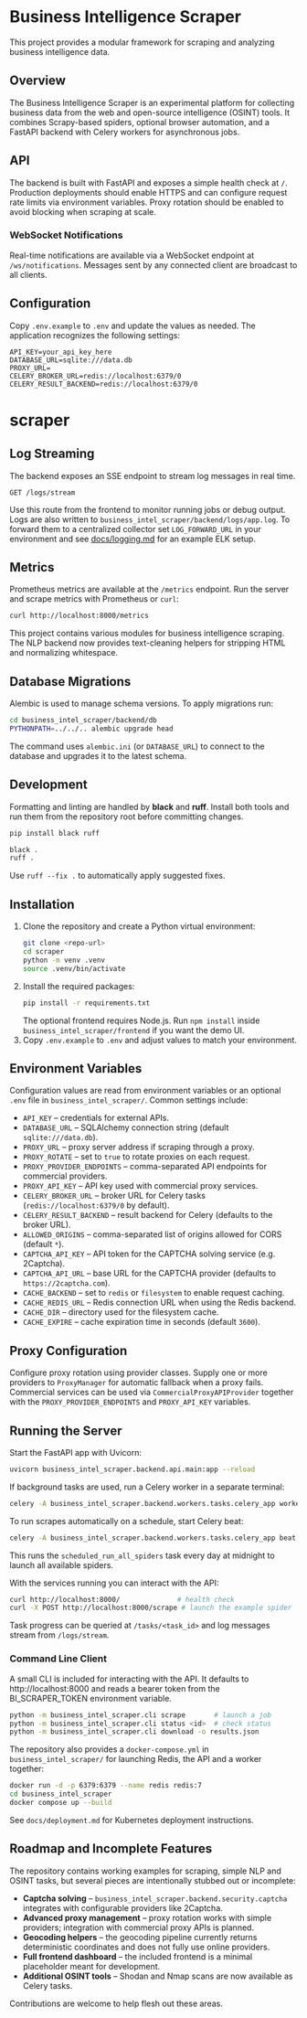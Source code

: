 # Business Intelligence Scraper

This project provides a modular framework for scraping and analyzing business intelligence data.

## Overview
The Business Intelligence Scraper is an experimental platform for collecting business data from the web and open-source intelligence (OSINT) tools. It combines Scrapy-based spiders, optional browser automation, and a FastAPI backend with Celery workers for asynchronous jobs.

## API

The backend is built with FastAPI and exposes a simple health check at `/`.
Production deployments should enable HTTPS and can configure request rate
limits via environment variables.
Proxy rotation should be enabled to avoid blocking when scraping at scale.

### WebSocket Notifications

Real-time notifications are available via a WebSocket endpoint at `/ws/notifications`. Messages sent by any connected client are broadcast to all clients.

## Configuration

Copy `.env.example` to `.env` and update the values as needed. The application
recognizes the following settings:

```
API_KEY=your_api_key_here
DATABASE_URL=sqlite:///data.db
PROXY_URL=
CELERY_BROKER_URL=redis://localhost:6379/0
CELERY_RESULT_BACKEND=redis://localhost:6379/0
```

# scraper

## Log Streaming

The backend exposes an SSE endpoint to stream log messages in real time.

```
GET /logs/stream
```

Use this route from the frontend to monitor running jobs or debug output. Logs
are also written to `business_intel_scraper/backend/logs/app.log`. To forward
them to a centralized collector set `LOG_FORWARD_URL` in your environment and
see [docs/logging.md](docs/logging.md) for an example ELK setup.

## Metrics

Prometheus metrics are available at the `/metrics` endpoint. Run the server and
scrape metrics with Prometheus or `curl`:

```bash
curl http://localhost:8000/metrics
```

This project contains various modules for business intelligence scraping.
The NLP backend now provides text-cleaning helpers for stripping HTML and
normalizing whitespace.

## Database Migrations

Alembic is used to manage schema versions. To apply migrations run:

```bash
cd business_intel_scraper/backend/db
PYTHONPATH=../../.. alembic upgrade head
```

The command uses `alembic.ini` (or `DATABASE_URL`) to connect to the
database and upgrades it to the latest schema.

## Development

Formatting and linting are handled by **black** and **ruff**. Install both
tools and run them from the repository root before committing changes.

```bash
pip install black ruff

black .
ruff .
```

Use `ruff --fix .` to automatically apply suggested fixes.

## Installation

1. Clone the repository and create a Python virtual environment:
   ```bash
   git clone <repo-url>
   cd scraper
   python -m venv .venv
   source .venv/bin/activate
   ```
2. Install the required packages:
   ```bash
   pip install -r requirements.txt
   ```
   The optional frontend requires Node.js. Run `npm install` inside
   `business_intel_scraper/frontend` if you want the demo UI.
3. Copy `.env.example` to `.env` and adjust values to match your environment.

## Environment Variables

Configuration values are read from environment variables or an optional `.env` file in `business_intel_scraper/`.
Common settings include:

- `API_KEY` – credentials for external APIs.
- `DATABASE_URL` – SQLAlchemy connection string (default `sqlite:///data.db`).
- `PROXY_URL` – proxy server address if scraping through a proxy.
- `PROXY_ROTATE` – set to `true` to rotate proxies on each request.
- `PROXY_PROVIDER_ENDPOINTS` – comma-separated API endpoints for commercial providers.
- `PROXY_API_KEY` – API key used with commercial proxy services.
- `CELERY_BROKER_URL` – broker URL for Celery tasks (`redis://localhost:6379/0` by default).
- `CELERY_RESULT_BACKEND` – result backend for Celery (defaults to the broker URL).
- `ALLOWED_ORIGINS` – comma-separated list of origins allowed for CORS (default `*`).
- `CAPTCHA_API_KEY` – API token for the CAPTCHA solving service (e.g. 2Captcha).
- `CAPTCHA_API_URL` – base URL for the CAPTCHA provider (defaults to `https://2captcha.com`).
- `CACHE_BACKEND` – set to `redis` or `filesystem` to enable request caching.
- `CACHE_REDIS_URL` – Redis connection URL when using the Redis backend.
- `CACHE_DIR` – directory used for the filesystem cache.
- `CACHE_EXPIRE` – cache expiration time in seconds (default `3600`).

## Proxy Configuration

Configure proxy rotation using provider classes. Supply one or more providers to
`ProxyManager` for automatic fallback when a proxy fails. Commercial services
can be used via `CommercialProxyAPIProvider` together with the
`PROXY_PROVIDER_ENDPOINTS` and `PROXY_API_KEY` variables.

## Running the Server

Start the FastAPI app with Uvicorn:

```bash
uvicorn business_intel_scraper.backend.api.main:app --reload
```

If background tasks are used, run a Celery worker in a separate terminal:

```bash
celery -A business_intel_scraper.backend.workers.tasks.celery_app worker --loglevel=info
```
To run scrapes automatically on a schedule, start Celery beat:

```bash
celery -A business_intel_scraper.backend.workers.tasks.celery_app beat --loglevel=info
```
This runs the `scheduled_run_all_spiders` task every day at midnight to launch
all available spiders.

With the services running you can interact with the API:

```bash
curl http://localhost:8000/              # health check
curl -X POST http://localhost:8000/scrape # launch the example spider
```

Task progress can be queried at `/tasks/<task_id>` and log messages stream from `/logs/stream`.

### Command Line Client

A small CLI is included for interacting with the API. It defaults to http://localhost:8000 and reads a bearer token from the BI_SCRAPER_TOKEN environment variable.

```bash
python -m business_intel_scraper.cli scrape       # launch a job
python -m business_intel_scraper.cli status <id>  # check status
python -m business_intel_scraper.cli download -o results.json
```

The repository also provides a `docker-compose.yml` in `business_intel_scraper/` for launching Redis, the API and a worker together:

```bash
docker run -d -p 6379:6379 --name redis redis:7
cd business_intel_scraper
docker compose up --build
```
See `docs/deployment.md` for Kubernetes deployment instructions.

## Roadmap and Incomplete Features

The repository contains working examples for scraping, simple NLP and OSINT tasks, but several pieces are intentionally stubbed out or incomplete:

- **Captcha solving** – `business_intel_scraper.backend.security.captcha` integrates with configurable providers like 2Captcha.
- **Advanced proxy management** – proxy rotation works with simple providers; integration with commercial proxy APIs is planned.
- **Geocoding helpers** – the geocoding pipeline currently returns deterministic coordinates and does not fully use online providers.
- **Full frontend dashboard** – the included frontend is a minimal placeholder meant for development.
- **Additional OSINT tools** – Shodan and Nmap scans are now available as Celery tasks.

Contributions are welcome to help flesh out these areas.

